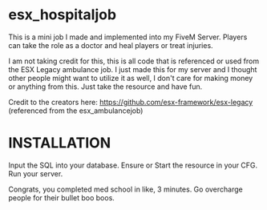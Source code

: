 # esx_hospitaljob
This is a mini job I made and implemented into my FiveM Server. Players can take the role as a doctor and heal players or treat injuries.

I am not taking credit for this, this is all code that is referenced or used from the ESX Legacy ambulance job. I just made this for my server and I thought other people might want to utilize it as well, I don't care for making money or anything from this. Just take the resource and have fun.

Credit to the creators here: https://github.com/esx-framework/esx-legacy (referenced from the esx_ambulancejob)

# INSTALLATION

Input the SQL into your database.
Ensure or Start the resource in your CFG.
Run your server.

Congrats, you completed med school in like, 3 minutes. Go overcharge people for their bullet boo boos.
